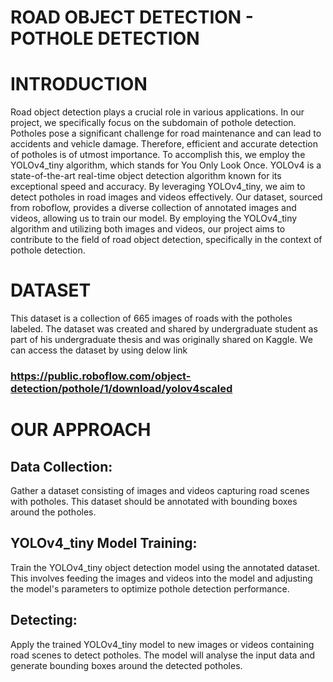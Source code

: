 # ROAD OBJECT DETECTION - POTHOLE DETECTION
# INTRODUCTION
Road object detection plays a crucial role in various applications. In our project, we specifically focus on the subdomain of pothole detection. Potholes pose a significant challenge for road maintenance and can lead to accidents and vehicle damage. 
Therefore, efficient and accurate detection of potholes is of utmost importance. To accomplish this, we employ the YOLOv4_tiny algorithm, which stands for You Only Look Once. 
YOLOv4 is a state-of-the-art real-time object detection algorithm known for its exceptional speed and accuracy. 
By leveraging YOLOv4_tiny, we aim to detect potholes in road images and videos effectively. Our dataset, sourced from roboflow, provides a diverse collection of annotated images and videos, allowing us to train our model. 
By employing the YOLOv4_tiny algorithm and utilizing both images and videos, our project aims to contribute to the field of road object detection, specifically in the context of pothole detection.
# DATASET 
This dataset is a collection of 665 images of roads with the potholes labeled. 
The dataset was created and shared by undergraduate student as part of his undergraduate thesis and was originally shared on Kaggle.
We can access the dataset by using delow link 
### https://public.roboflow.com/object-detection/pothole/1/download/yolov4scaled
# OUR APPROACH
## Data Collection: 
Gather a dataset consisting of images and videos capturing road scenes with potholes. 
This dataset should be annotated with bounding boxes around the potholes.
## YOLOv4_tiny Model Training: 
Train the YOLOv4_tiny object detection model using the annotated dataset. 
This involves feeding the images and videos into the model and adjusting the model's parameters to optimize pothole detection performance.
## Detecting: 
Apply the trained YOLOv4_tiny model to new images or videos containing road scenes to detect potholes. 
The model will analyse the input data and generate bounding boxes around the detected potholes.
